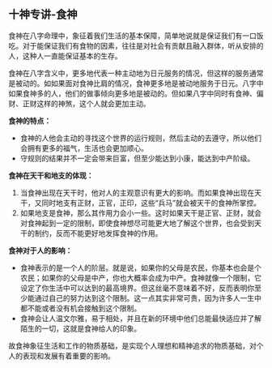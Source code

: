 ## 十神专讲-食神

食神在八字命理中，象征着我们生活的基本保障，简单地说就是保证我们有一口饭吃。对于能保证我们有食物的因素，往往是对社会有贡献且融入群体，听从安排的人，这种人一直能保证基本的生存。

食神在八字含义中，更多地代表一种主动地为日元服务的情况，但这样的服务通常是被动的。如如果面对食神比肩的情况，食神更多地是被动地服务于日元。八字中如果食神多的人，他们的做事倾向更多地是被动的。但如果八字中同时有食神、偏财、正财这样的神煞，这个人就会更加主动。

**食神的特点：**

- 食神的人他会主动的寻找这个世界的运行规则，然后主动的去遵守，所以他们会拥有更多的福气，生活也会更加顺心。
- 守规则的结果并不一定会带来巨富，但至少能达到小康，能达到中产阶级。

**食神在天干和地支的体现：**

1. 当食神出现在天干时，他对人的主观意识有更大的影响。而如果食神出现在天干，又同时地支有正财，正官，正印，这些“兵马”就会被天干的食神所掌控。
2. 如果地支是食神，那么其作用力会小一些。这时如果天干是正官、正财，就会对食神起到一定的限制，即使食神想尽可能更大地了解这个世界，也会受到天干的制约，反而不能更好地发挥食神的作用。

**食神对于人的影响：**

- 食神表示的是一个人的阶层。就是说，如果你的父母是农民，你基本也会是个农民；如果你的父母是中产，你也大概率会成为中产。食神就像一个限制，它设定了你生活中可以达到的最高境界。但这丝毫不意味着不好，反而表明你至少能通过自己的努力达到这个限制。这一点其实非常可贵，因为许多人一生中都不能或者没有机会接触到这个限制。
- 食神会让人温文尔雅，易于相处，并且在新的环境中他们总能最快适应并了解陌生的一切，这就是食神给人的印象。
  
故食神象征生活和工作的物质基础，是实现个人理想和精神追求的物质基础，对个人的表现和发展有着重要的影响。